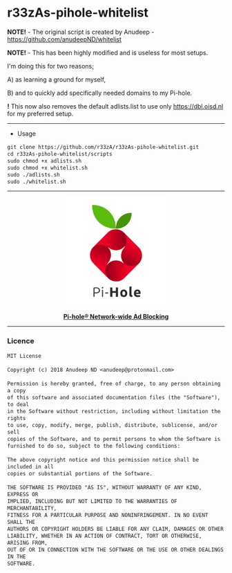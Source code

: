 # r33zAs-pihole-whitelist



**NOTE!** - The original script is created by Anudeep - https://github.com/anudeepND/whitelist

**NOTE!**  - This has been highly modified and is useless for most setups.



I'm doing this for two reasons; 

A) as learning a ground for myself,

B) and to quickly add specifically needed domains to my Pi-hole.



**!** This now also removes the default adlists.list to use only <https://dbl.oisd.nl> for my preferred setup.



***



- Usage


```
git clone https://github.com/r33zA/r33zAs-pihole-whitelist.git
cd r33zAs-pihole-whitelist/scripts
sudo chmod +x adlists.sh
sudo chmod +x whitelist.sh
sudo ./adlists.sh
sudo ./whitelist.sh
```



***

   <p align="center">
<img width="250" height="250" src="https://raw.githubusercontent.com/r33zA/r33zAs-pihole-whitelist/master/pihole.png"> 
</p>  

<p align="center">
         <b> <a href="https://pi-hole.net/" target="_blank"> Pi-hole® Network-wide Ad Blocking </a> </b>
</p>

***



### Licence

```
MIT License

Copyright (c) 2018 Anudeep ND <anudeep@protonmail.com>

Permission is hereby granted, free of charge, to any person obtaining a copy
of this software and associated documentation files (the "Software"), to deal
in the Software without restriction, including without limitation the rights
to use, copy, modify, merge, publish, distribute, sublicense, and/or sell
copies of the Software, and to permit persons to whom the Software is
furnished to do so, subject to the following conditions:

The above copyright notice and this permission notice shall be included in all
copies or substantial portions of the Software.

THE SOFTWARE IS PROVIDED "AS IS", WITHOUT WARRANTY OF ANY KIND, EXPRESS OR
IMPLIED, INCLUDING BUT NOT LIMITED TO THE WARRANTIES OF MERCHANTABILITY,
FITNESS FOR A PARTICULAR PURPOSE AND NONINFRINGEMENT. IN NO EVENT SHALL THE
AUTHORS OR COPYRIGHT HOLDERS BE LIABLE FOR ANY CLAIM, DAMAGES OR OTHER
LIABILITY, WHETHER IN AN ACTION OF CONTRACT, TORT OR OTHERWISE, ARISING FROM,
OUT OF OR IN CONNECTION WITH THE SOFTWARE OR THE USE OR OTHER DEALINGS IN THE
SOFTWARE.
```
